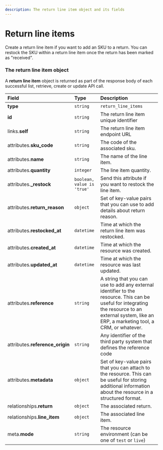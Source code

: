 ```yaml
---
description: The return line item object and its fields
---
```


# Return line items

Create a return line item if you want to add an SKU to a return. You can restock the SKU within a return line item once the return has been marked as "received".


### The return line item object

A **return line item** object is returned as part of the response body of each successful list, retrieve, create or update API call.

| Field | Type | Description |
| :--- | :--- | :--- |
| **type** | `string` | `return_line_items` |
| **id** | `string` | The return line item unique identifier |
| links.**self** | `string` | The return line item endpoint URL |
| attributes.**sku_code** | `string` | The code of the associated sku. |
| attributes.**name** | `string` | The name of the line item. |
| attributes.**quantity** | `integer` | The line item quantity. |
| attributes.**_restock** | `boolean, value is 'true'` | Send this attribute if you want to restock the line item. |
| attributes.**return_reason** | `object` | Set of key-value pairs that you can use to add details about return reason. |
| attributes.**restocked_at** | `datetime` | Time at which the return line item was restocked. |
| attributes.**created_at** | `datetime` | Time at which the resource was created. |
| attributes.**updated_at** | `datetime` | Time at which the resource was last updated. |
| attributes.**reference** | `string` | A string that you can use to add any external identifier to the resource. This can be useful for integrating the resource to an external system, like an ERP, a marketing tool, a CRM, or whatever. |
| attributes.**reference_origin** | `string` | Any identifier of the third party system that defines the reference code |
| attributes.**metadata** | `object` | Set of key-value pairs that you can attach to the resource. This can be useful for storing additional information about the resource in a structured format. |
| relationships.**return** | `object` | The associated return. |
| relationships.**line_item** | `object` | The associated line item. |
| meta.**mode** | `string` | The resource environment \(can be one of `test` or `live`\) |

